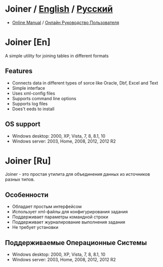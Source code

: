 
# Joiner / [English](https://github.com/uralx74/Joiner/tree/master#joiner-en) / [Русский](https://github.com/uralx74/Joiner/tree/master#joiner-ru) 

* [Online Manual](https://github.com/uralx74/Joiner/wiki/Online-Manual) / [Онлайн Руководство Пользователя](http://www.github.com/) 

# Joiner [En] 

A simple utility for joining tables in different formats

## Features
* Connects data in different types of sorce like Oracle, Dbf, Excel and Text
* Simple interface
* Uses xml-config files
* Supports command line options
* Supports log files
* Does't eeds to install

## OS support
* Windows desktop: 2000, XP, Vista, 7, 8, 8.1, 10
* Windows server: 2003, Home, 2008, 2012, 2012 R2

# Joiner [Ru]

Joiner - это простая утилита для объединения данных из источников разных типов.

## Особенности
* Обладает простым интерфейсом
* Использует xml-файлы для конфигурирования задания
* Поддерживает параметры командной строки
* Поддерживает журналирование выполнения задания
* Не требует установки

## Поддерживаемые Операционные Системы
* Windows desktop: 2000, XP, Vista, 7, 8, 8.1, 10
* Windows server: 2003, Home, 2008, 2012, 2012 R2
